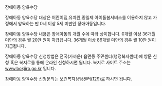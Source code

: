 장애아동 양육수당


장애아동 양육수당 대상은 어린이집,유치원,종일제 아이돌봄서비스를 이용하지 않고 가정에서 양육하는 만 0세 이상 5세 미만인 장애아동입니다.


장애아동 양육수당 내용은 장애아동의 개월 수에 따라 상이합니다.
0개월 이상 36개월 미만의 경우 월 20만 원이 지급됩니다.
36개월 이상 86개월 미만의 경우 월 10만 원이 지급됩니다.


장애아동 양육수당 신청방법은 전국(가까운) 읍면동 주민센터(행정복지센터)에 방문 신청 혹은 복지로를 통해 온라인 신청하시면 됩니다. 복지로 사이트 주소는 www.bokjiro.go.kr 입니다.


장애아동 양육수당 신청문의는 보건복지상담센터(129)로 하시면 됩니다.